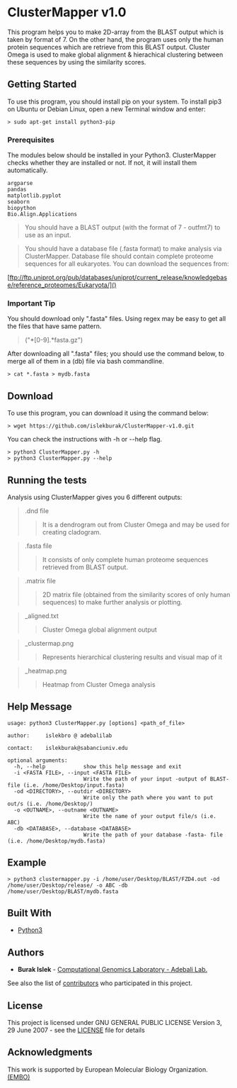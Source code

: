 # ClusterMapper v1.0

This program helps you to make 2D-array from the BLAST output which is taken by format of 7. On the other hand, the program uses only the human protein sequences which are retrieve from this BLAST output. Cluster Omega is used to make global alignment & hierachical clustering between these sequences by using the similarity scores.

## Getting Started

To use this program, you should install pip on your system.
To install pip3 on Ubuntu or Debian Linux, open a new Terminal window and enter:

```
> sudo apt-get install python3-pip
```
### Prerequisites

The modules below should be installed in your Python3. ClusterMapper checks whether they are installed or not. If not, it will install them automatically.

```
argparse
pandas
matplotlib.pyplot
seaborn
biopython
Bio.Align.Applications
```

> You should have a BLAST output (with the format of 7 - outfmt7) to use as an input.

> You should have a database file (.fasta format) to make analysis via ClusterMapper. Database file should contain
complete proteome sequences for all eukaryotes. You can download the sequences from:

[ftp://ftp.uniprot.org/pub/databases/uniprot/current_release/knowledgebase/reference_proteomes/Eukaryota/]()

### Important Tip
You should download only ".fasta" files. Using regex may be easy to get all the files that have same pattern.

>("*[0-9].*fasta.gz")

After downloading all ".fasta" files; you should use the command below, to merge all of them in a (db) file via bash commandline.
```
> cat *.fasta > mydb.fasta
```
## Download

To use this program, you can download it using the command below: 


```
> wget https://github.com/islekburak/ClusterMapper-v1.0.git
```

You can check the instructions with -h or --help flag.
```
> python3 ClusterMapper.py -h
> python3 ClusterMapper.py --help
```

## Running the tests

Analysis using ClusterMapper gives you 6 different outputs:

>.dnd file
>>It is a dendrogram out from Cluster Omega and may be used for creating cladogram.

>.fasta file
>>It consists of only complete human proteome sequences retrieved from BLAST output.

>.matrix file
>>2D matrix file (obtained from the similarity scores of only human sequences) to make further analysis or plotting.

>_aligned.txt
>>Cluster Omega global alignment output

>_clustermap.png
>>Represents hierarchical clustering results and
				visual map of it

>_heatmap.png
>>Heatmap from Cluster Omega analysis

## Help Message
```
usage: python3 ClusterMapper.py [options] <path_of_file>

author:		islekbro @ adebalilab

contact:	islekburak@sabanciuniv.edu

optional arguments:
  -h, --help            show this help message and exit
  -i <FASTA FILE>, --input <FASTA FILE>
                        Write the path of your input -output of BLAST- file (i.e. /home/Desktop/input.fasta)
  -od <DIRECTORY>, --outdir <DIRECTORY>
                        Write only the path where you want to put out/s (i.e. /home/Desktop/)
  -o <OUTNAME>, --outname <OUTNAME>
                        Write the name of your output file/s (i.e. ABC)
  -db <DATABASE>, --database <DATABASE>
                        Write the path of your database -fasta- file (i.e. /home/Desktop/mydb.fasta)
```

## Example
```
> python3 clustermapper.py -i /home/user/Desktop/BLAST/FZD4.out -od /home/user/Desktop/release/ -o ABC -db /home/user/Desktop/BLAST/mydb.fasta
```

## Built With

* [Python3 ](https://www.python.org/download/releases/3.0/)
## Authors

* **Burak Islek** - [Computational Genomics Laboratory - Adebali Lab.
](https://adebalilab.org/)

See also the list of [contributors](https://github.com/CompGenomeLab) who participated in this project.

## License

This project is licensed under GNU GENERAL PUBLIC LICENSE Version 3, 29 June 2007 - see the [LICENSE](LICENSE) file for details

## Acknowledgments

This work is supported by European Molecular Biology Organization. [(EMBO)](https://www.embo.org/)